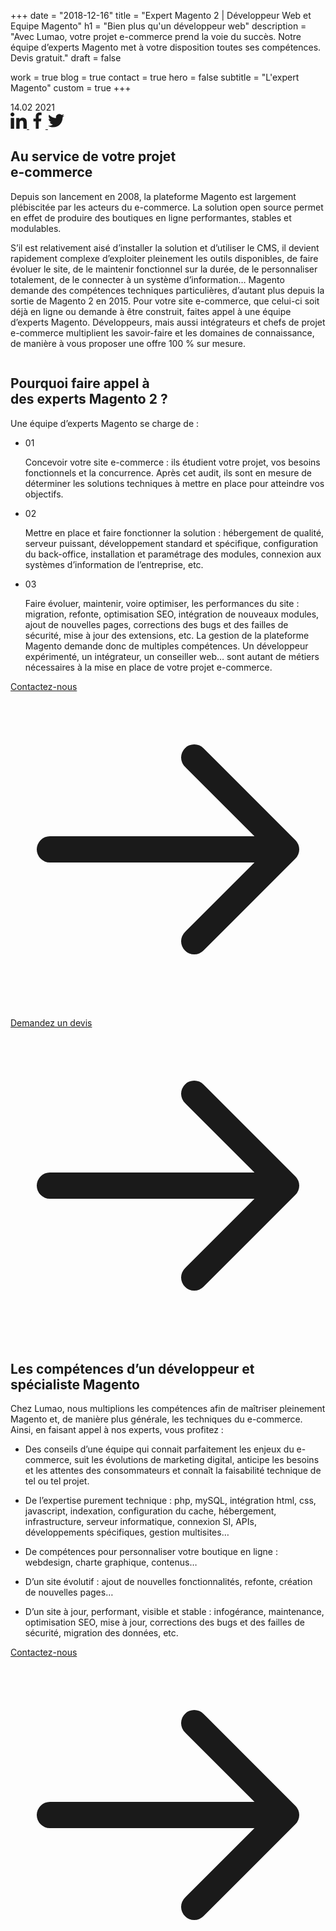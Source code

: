 +++
date = "2018-12-16"
title = "Expert Magento 2 | Développeur Web et Equipe Magento"
h1 = "Bien plus qu'un développeur web"
description = "Avec Lumao, votre projet e-commerce prend la voie du succès. Notre équipe d’experts Magento met à votre disposition toutes ses compétences. Devis gratuit."
draft = false

work = true
blog = true
contact = true
hero = false
subtitle = "L'expert Magento"
custom = true
+++

<section class="px-8 mx-auto md:container lg:mt-20">
	<div class="relative w-full">
		<span class="hidden lg:block mr-0 bg-gray-200 w-2/5 h-1/2 absolute left-10 -top-14 -z-1 rounded-3xl"></span>
		<div class="rounded-3xl overflow-hidden flex justify-center mx-8">
			<img alt="" src="/images/blog/placeholder-1.jpg" class="max-w-none md:max-w-full max-h-400 md:max-h-full" draggable="false"/>
		</div>
	</div>
</section>

<section class="relative max-w-screen-xl mx-auto md:px-0 mb-12 lg:mb-24">
	<div class="mx-auto relative lg:absolute -top-10 lg:-top-36 lg:left-28 xl:left-36 2xl:left-0 font-accent bg-white shadow-theme rounded-3xl px-8 md:px-14 py-10 w-3/4 sm:w-1/2 md:w-1/3 lg:w-3/12">
		<span class="text-4xl mr-1">14.02</span>
		<span>2021</span>
		<span class="divider mt-4 mb-8"></span>
		<div class="flex justify-between space-x-4">
			<a href="" class="text-primary flex items-center justify-center bg-primary-light w-14 h-14 rounded-lg">
				<svg height="26" fill="currentColor" viewBox="0 0 24 24" width="26" xmlns="http://www.w3.org/2000/svg"><path d="m23.994 24v-.001h.006v-8.802c0-4.306-.927-7.623-5.961-7.623-2.42 0-4.044 1.328-4.707 2.587h-.07v-2.185h-4.773v16.023h4.97v-7.934c0-2.089.396-4.109 2.983-4.109 2.549 0 2.587 2.384 2.587 4.243v7.801z"/><path d="m.396 7.977h4.976v16.023h-4.976z"/><path d="m2.882 0c-1.591 0-2.882 1.291-2.882 2.882s1.291 2.909 2.882 2.909 2.882-1.318 2.882-2.909c-.001-1.591-1.292-2.882-2.882-2.882z"/></svg>
			</a>
			<a href="" class="text-primary flex items-center justify-center bg-primary-light w-14 h-14 rounded-lg">
				<svg height="26" fill="currentColor" viewBox="0 0 24 24" width="26" xmlns="http://www.w3.org/2000/svg"><path d="m15.997 3.985h2.191v-3.816c-.378-.052-1.678-.169-3.192-.169-3.159 0-5.323 1.987-5.323 5.639v3.361h-3.486v4.266h3.486v10.734h4.274v-10.733h3.345l.531-4.266h-3.877v-2.939c.001-1.233.333-2.077 2.051-2.077z"/></svg>
			</a>
			<a href="" class="text-primary flex items-center justify-center bg-primary-light w-14 h-14 rounded-lg">
				<svg height="26" width="26" fill="currentColor" viewBox="0 0 512 512" xmlns="http://www.w3.org/2000/svg"><path d="M512,97.248c-19.04,8.352-39.328,13.888-60.48,16.576c21.76-12.992,38.368-33.408,46.176-58.016
						c-20.288,12.096-42.688,20.64-66.56,25.408C411.872,60.704,384.416,48,354.464,48c-58.112,0-104.896,47.168-104.896,104.992
						c0,8.32,0.704,16.32,2.432,23.936c-87.264-4.256-164.48-46.08-216.352-109.792c-9.056,15.712-14.368,33.696-14.368,53.056
						c0,36.352,18.72,68.576,46.624,87.232c-16.864-0.32-33.408-5.216-47.424-12.928c0,0.32,0,0.736,0,1.152
						c0,51.008,36.384,93.376,84.096,103.136c-8.544,2.336-17.856,3.456-27.52,3.456c-6.72,0-13.504-0.384-19.872-1.792
						c13.6,41.568,52.192,72.128,98.08,73.12c-35.712,27.936-81.056,44.768-130.144,44.768c-8.608,0-16.864-0.384-25.12-1.44
						C46.496,446.88,101.6,464,161.024,464c193.152,0,298.752-160,298.752-298.688c0-4.64-0.16-9.12-0.384-13.568
						C480.224,136.96,497.728,118.496,512,97.248z"/></svg>
			</a>
		</div>
	</div>
	<div class="container lg:w-7/12 mx-auto lg:mr-0 lg:ml-auto px-8">
		<h2 class="lg-title mt-8 lg:mt-20">Au service de votre projet<br><span class="text-primary">e-commerce</span></h2>
		<span class="divider relative lg:-left-12 w-9 lg:w-24 my-6 lg:my-10"></span>
		<p class="text-lg mb-8 font-bold leading-8">Depuis son lancement en 2008, la plateforme Magento est largement plébiscitée par les acteurs du e-commerce. La solution open source permet en effet de produire des boutiques en ligne performantes, stables et modulables.</p>
		<p class="leading-8">S’il est relativement aisé d’installer la solution et d’utiliser le CMS, il devient rapidement complexe d’exploiter pleinement les outils disponibles, de faire évoluer le site, de le maintenir fonctionnel sur la durée, de le personnaliser totalement, de le connecter à un système d’information… Magento demande des compétences techniques particulières, d’autant plus depuis la sortie de Magento 2 en 2015. Pour votre site e-commerce, que celui-ci soit déjà en ligne ou demande à être construit, faites appel à une équipe d’experts Magento. Développeurs, mais aussi intégrateurs et chefs de projet e-commerce multiplient les savoir-faire et les domaines de connaissance, de manière à vous proposer une offre 100 % sur mesure.</p>
	</div>
	<img src="/images/dots.png" class="hidden lg:block absolute w-48 -left-1/4 ml-8 mt-16" alt="" />
	<div class="container lg:w-7/12 mx-auto lg:mr-0 lg:ml-auto px-8">
		<h2 class="lg-title mt-8 lg:mt-20">Pourquoi faire appel à<br><span class="text-primary">des experts</span> Magento 2 ?</h2>
		<span class="divider relative lg:-left-12 w-9 lg:w-24 my-6 lg:my-10"></span>
		<p class="text-lg mb-8 font-bold">Une équipe d’experts Magento se charge de :</p>
		<ul>
			<li class="relative pb-4 md:pb-8 flex items-baseline">
				<div class="lg:absolute lg:-left-10 leading-8">
					<span class="text-primary text-lg font-bold font-accent mr-6">01</span>
				</div>
				<p class="leading-8"><span class="font-bold">Concevoir votre site e-commerce :</span> ils étudient votre projet, vos besoins fonctionnels et la concurrence. Après cet audit, ils sont en mesure de déterminer les solutions techniques à mettre en place pour atteindre vos objectifs.</p>
			</li>
			<li class="relative pb-4 md:pb-8 flex items-baseline">
				<div class="lg:absolute lg:-left-10 leading-8">
					<span class="text-primary text-lg font-bold font-accent mr-6">02</span>
				</div>
				<p class="leading-8"><span class="font-bold">Mettre en place et faire fonctionner la solution :</span> hébergement de qualité, serveur puissant, développement standard et spécifique, configuration du back-office, installation et paramétrage des modules, connexion aux systèmes d’information de l’entreprise, etc.</p>
			</li>
			<li class="relative pb-4 md:pb-8 flex items-baseline">
				<div class="lg:absolute lg:-left-10 leading-8">
					<span class="text-primary text-lg font-bold font-accent mr-6">03</span>
				</div>
				<p class="leading-8"><span class="font-bold">Faire évoluer, maintenir, voire optimiser, les performances du site :</span> migration, refonte, optimisation SEO, intégration de nouveaux modules, ajout de nouvelles pages, corrections des bugs et des failles de sécurité, mise à jour des extensions, etc. La gestion de la plateforme Magento demande donc de multiples compétences. Un développeur expérimenté, un intégrateur, un conseiller web… sont autant de métiers nécessaires à la mise en place de votre projet e-commerce.</p>
			</li>
		</ul>
		<a href="" class="inline-flex text-primary highlighted-label">
			<span>Contactez-nous</span>
			<svg xmlns="http://www.w3.org/2000/svg" fill="none" viewBox="0 0 24 24" stroke="currentColor" class="w-4 ml-2">
				<path stroke-linecap="round" stroke-linejoin="round" stroke-width="2" d="M14 5l7 7m0 0l-7 7m7-7H3" />
			</svg>
			<span class="w-0 h-0.5 bg-primary absolute -bottom-0.5 group-hover:w-full transition-all"></span>
		</a>
	</div>
</section>

<section class="relative max-w-screen-xl mx-8 lg:mx-auto md:px-0">
	<img alt="" src="/images/blog/placeholder-2.jpg" class="rounded-3xl lg:absolute w-full lg:w-1/4 transform lg:-translate-y-full pb-8" draggable="false"/>
	<span class="hidden lg:block bg-gray-200 w-1/5 h-2/3 absolute -left-16 -z-1 rounded-3xl transform -translate-y-80"></span>
	<img alt="" src="/images/blog/placeholder-3.jpg" class="rounded-3xl w-full" draggable="false"/>
</section>

<section class="relative max-w-screen-xl mx-auto md:px-0 mb-24">
	<div class="flex justify-center lg:absolute mt-8">
		<a href="" class="btn btn-primary-transparent">
			<span>Demandez un devis</span>
			<svg xmlns="http://www.w3.org/2000/svg" fill="none" viewBox="0 0 24 24" stroke="currentColor" class="w-4 ml-2 fill-current">
				<path stroke-linecap="round" stroke-linejoin="round" stroke-width="2" d="M14 5l7 7m0 0l-7 7m7-7H3" />
			</svg>
		</a>
	</div>
	<div class="container lg:w-7/12 mx-auto lg:mr-0 lg:ml-auto px-8">
		<h2 class="lg-title mt-8 lg:mt-20"><span class="text-primary">Les compétences</span> d’un développeur et spécialiste Magento</h2>
		<span class="divider relative lg:-left-12 w-9 lg:w-24 my-6 lg:my-10"></span>
		<p class="mb-8 leading-8">Chez Lumao, nous multiplions les compétences afin de maîtriser pleinement Magento et, de manière plus générale, les techniques du e-commerce. Ainsi, en faisant appel à nos experts, vous profitez :</p>
		<ul>
			<li class="relative pb-4 md:pb-8 flex items-baseline">
				<div class="leading-8">
					<span class="relative block w-4 h-4 rounded-full border-4 border-primary mr-6"></span>
				</div>
				<p class="leading-8"><span class="font-bold">Des conseils d’une équipe qui connait parfaitement les enjeux</span> du e-commerce, suit les évolutions de marketing digital, anticipe les besoins et les attentes des consommateurs et connaît la faisabilité technique de tel ou tel projet.</p>
			</li>
			<li class="relative pb-4 md:pb-8 flex items-baseline">
				<div class="leading-8">
					<span class="relative block w-4 h-4 rounded-full border-4 border-primary mr-6"></span>
				</div>
				<p class="leading-8"><span class="font-bold">De l’expertise purement technique :</span> php, mySQL, intégration html, css, javascript, indexation, configuration du cache, hébergement, infrastructure, serveur informatique, connexion SI, APIs, développements spécifiques, gestion multisites…</p>
			</li>
			<li class="relative pb-4 md:pb-8 flex items-baseline">
				<div class="leading-8">
					<span class="relative block w-4 h-4 rounded-full border-4 border-primary mr-6"></span>
				</div>
				<p class="leading-8"><span class="font-bold">De compétences pour personnaliser votre boutique en ligne : </span> webdesign, charte graphique, contenus…</p>
			</li>
			<li class="relative pb-4 md:pb-8 flex items-baseline">
				<div class="leading-8">
					<span class="relative block w-4 h-4 rounded-full border-4 border-primary mr-6"></span>
				</div>
				<p class="leading-8"><span class="font-bold">D’un site évolutif :</span> ajout de nouvelles fonctionnalités, refonte, création de nouvelles pages…</p>
			</li>
			<li class="relative pb-4 md:pb-8 flex items-baseline">
				<div class="leading-8">
					<span class="relative block w-4 h-4 rounded-full border-4 border-primary mr-6"></span>
				</div>
				<p class="leading-8"><span class="font-bold">D’un site à jour, performant, visible et stable : infogérance, maintenance, optimisation SEO, mise à jour, corrections des bugs et des failles de sécurité, migration des données, etc.</p>
			</li>
		</ul>
		<a href="" class="hidden sm:inline-flex text-primary highlighted-label">
			<span>Contactez-nous</span>
			<svg xmlns="http://www.w3.org/2000/svg" fill="none" viewBox="0 0 24 24" stroke="currentColor" class="w-4 ml-2">
				<path stroke-linecap="round" stroke-linejoin="round" stroke-width="2" d="M14 5l7 7m0 0l-7 7m7-7H3" />
			</svg>
			<span class="w-0 h-0.5 bg-primary absolute -bottom-0.5 group-hover:w-full transition-all"></span>
		</a>
	</div>
	<img src="/images/dots.png" class="hidden lg:block absolute w-48 -left-1/4 bottom-32 ml-8" alt="" />
</section>